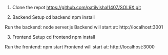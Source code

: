 1. Clone the repot
https://github.com/patilvishal1407/SOL9X.git

2. Backend Setup
cd backend
npm install

Run the backend: node server.js
Backend will start at: http://localhost:3001

3. Frontend Setup
cd frontend
npm install

Run the frontend: npm start
Frontend will start at: http://localhost:3000
